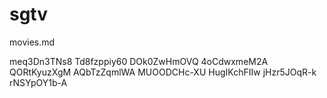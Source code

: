 # sgtv
movies.md

<item>
<title>NO RETREAT NO SURRENDER </title>                      
<utube>meq3Dn3TNs8</utube>             
<thumbnail></thumbnail>                 
<fanart></fanart>                       
</item>

<item>
<title>THE CROW </title>                        
<utube>Td8fzppiy60</utube>             
<thumbnail></thumbnail>                 
<fanart></fanart>                       
</item>

<item>
<title>WILD CHILD </title>                        
<utube>DOk0ZwHmOVQ</utube>             
<thumbnail></thumbnail>                 
<fanart></fanart>                       
</item>

<item>
<title>GOOD THE BAD THE UGLY </title>                        
<utube>4oCdwxmeM2A</utube>             
<thumbnail></thumbnail>                 
<fanart></fanart>                       
</item>

<item>
<title>WILLOW </title>                        
<utube>QORtKyuzXgM</utube>             
<thumbnail></thumbnail>                 
<fanart></fanart>                       
</item>

<item>
<title>HUSH </title>                        
<utube>AQbTzZqmlWA</utube>             
<thumbnail></thumbnail>                 
<fanart></fanart>                       
</item>

<item>
<title>LEFT BEHIND </title>                        
<utube>MUOODCHc-XU</utube>             
<thumbnail></thumbnail>                 
<fanart></fanart>                       
</item>

<item>
<title>THE BUISNESS </title>                        
<utube>HugIKchFIIw</utube>             
<thumbnail></thumbnail>                 
<fanart></fanart>                       
</item>

<item>
<title>BETWEEN THE CANALS </title>                        
<utube>jHzr5JOqR-k</utube>             
<thumbnail></thumbnail>                 
<fanart></fanart>                       
</item>

<item>
<title>THE ESSEX BOYS </title>                        
<utube>rNSYpOY1b-A</utube>             
<thumbnail></thumbnail>                 
<fanart></fanart>                       
</item>

                      

